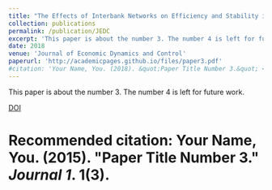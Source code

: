 ```yaml
---
title: "The Effects of Interbank Networks on Efficiency and Stability in a Macroeconomic Agent-Based Model"
collection: publications
permalink: /publication/JEDC
excerpt: 'This paper is about the number 3. The number 4 is left for future work.'
date: 2018
venue: 'Journal of Economic Dynamics and Control'
paperurl: 'http://academicpages.github.io/files/paper3.pdf'
#citation: 'Your Name, You. (2018). &quot;Paper Title Number 3.&quot; <i>Journal 1</i>. 1(3).'
---
```

This paper is about the number 3. The number 4 is left for future work.

[DOI](https://doi.org/10.1016/j.jedc.2018.03.006)

# Recommended citation: Your Name, You. (2015). "Paper Title Number 3." <i>Journal 1</i>. 1(3).


